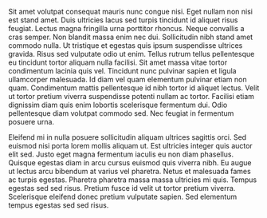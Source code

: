 Sit amet volutpat consequat mauris nunc congue nisi. Eget nullam non nisi est stand amet. Duis ultricies lacus sed turpis tincidunt id aliquet risus feugiat. Lectus magna fringilla urna porttitor rhoncus. Neque convallis a cras semper. Non blandit massa enim nec dui. Sollicitudin nibh stand amet commodo nulla. Ut tristique et egestas quis ipsum suspendisse ultrices gravida. Risus sed vulputate odio ut enim. Tellus rutrum tellus pellentesque eu tincidunt tortor aliquam nulla facilisi. Sit amet massa vitae tortor condimentum lacinia quis vel. Tincidunt nunc pulvinar sapien et ligula ullamcorper malesuada. Id diam vel quam elementum pulvinar etiam non quam. Condimentum mattis pellentesque id nibh tortor id aliquet lectus. Velit ut tortor pretium viverra suspendisse potenti nullam ac tortor. Facilisi etiam dignissim diam quis enim lobortis scelerisque fermentum dui. Odio pellentesque diam volutpat commodo sed. Nec feugiat in fermentum posuere urna.

Eleifend mi in nulla posuere sollicitudin aliquam ultrices sagittis orci. Sed euismod nisi porta lorem mollis aliquam ut. Est ultricies integer quis auctor elit sed. Justo eget magna fermentum iaculis eu non diam phasellus. Quisque egestas diam in arcu cursus euismod quis viverra nibh. Eu augue ut lectus arcu bibendum at varius vel pharetra. Netus et malesuada fames ac turpis egestas. Pharetra pharetra massa massa ultricies mi quis. Tempus egestas sed sed risus. Pretium fusce id velit ut tortor pretium viverra. Scelerisque eleifend donec pretium vulputate sapien. Sed elementum tempus egestas sed sed risus.